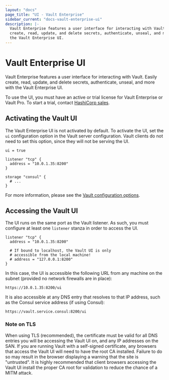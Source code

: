 ```yaml
---
layout: "docs"
page_title: "UI - Vault Enterprise"
sidebar_current: "docs-vault-enterprise-ui"
description: |-
  Vault Enterprise features a user interface for interacting with Vault. Easily
  create, read, update, and delete secrets, authenticate, unseal, and more with
  the Vault Enterprise UI.
---
```


# Vault Enterprise UI

Vault Enterprise features a user interface for interacting with Vault. Easily
create, read, update, and delete secrets, authenticate, unseal, and more with
the Vault Enterprise UI.

To use the UI, you must have an active or trial license for Vault Enterprise or
Vault Pro. To start a trial, contact [HashiCorp sales](mailto:sales@hashicorp.com).

## Activating the Vault UI

The Vault Enterprise UI is not activated by default. To activate the UI, set the
`ui` configuration option in the Vault server configuration. Vault clients do
not need to set this option, since they will not be serving the UI.

```hcl
ui = true

listener "tcp" {
  address = "10.0.1.35:8200"
}

storage "consul" {
  # ...
}
```

For more information, please see the
[Vault configuration options](/docs/configuration/index.html).

## Accessing the Vault UI

The UI runs on the same port as the Vault listener. As such, you must configure
at least one `listener` stanza in order to access the UI.

```hcl
listener "tcp" {
  address = "10.0.1.35:8200"

  # If bound to localhost, the Vault UI is only
  # accessible from the local machine!
  # address = "127.0.0.1:8200"
}
```

In this case, the UI is accessible the following URL from any machine on the
subnet (provided no network firewalls are in place):

```text
https://10.0.1.35:8200/ui
```

It is also accessible at any DNS entry that resolves to that IP address, such as
the Consul service address (if using Consul):

```text
https://vault.service.consul:8200/ui
```

### Note on TLS

When using TLS (recommended), the certificate must be valid for all DNS entries
you will be accessing the Vault UI on, and any IP addresses on the SAN. If you
are running Vault with a self-signed certificate, any browsers that access the
Vault UI will need to have the root CA installed. Failure to do so may result in
the browser displaying a warning that the site is "untrusted". It is highly
recommended that client browsers accessing the Vault UI install the proper CA
root for validation to reduce the chance of a MITM attack.
